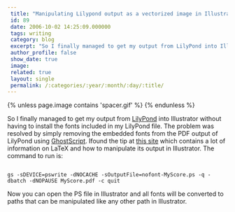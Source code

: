 ```yaml
---
 title: "Manipulating Lilypond output as a vectorized image in Illustrator"
 id: 89
 date: 2006-10-02 14:25:09.000000
 tags: writing
 category: blog
 excerpt: "So I finally managed to get my output from LilyPond into Illustrator without having to install the fonts included in my LilyPond file. The problem was resolved by simply removing the embedded fonts fr..."
 author_profile: false
 show_date: true
 image: 
 related: true
 layout: single
 permalink: /:categories/:year/:month/:day/:title/
---
```

{% unless page.image contains 'spacer.gif' %}
{% endunless %}

So I finally managed to get my output from <a href="lilypond.org">LilyPond</a> into Illustrator without having to install the fonts included in my LilyPond file. The problem was resolved by simply removing the embedded fonts from the PDF output of LilyPond using <a href="http://www.ghostscript.com/awki">GhostScript</a>. Ifound the tip at <a href="http://darkwing.uoregon.edu/~noeckel/Illustrator.html">this site</a> which contains a lot of information on LaTeX and how to manipulate its output in Illustrator. The command to run is:



<code>
gs -sDEVICE=pswrite -dNOCACHE -sOutputFile=nofont-MyScore.ps -q -dbatch -dNOPAUSE MyScore.pdf -c quit
</code>




Now you can open the PS file in Illustrator and all fonts will be converted to paths that can be manipulated like any other path in Illustrator.

